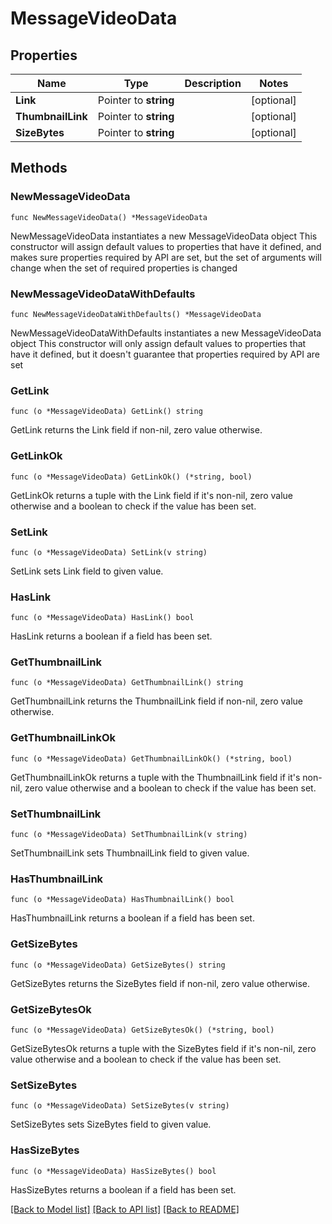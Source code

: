 # MessageVideoData

## Properties

Name | Type | Description | Notes
------------ | ------------- | ------------- | -------------
**Link** | Pointer to **string** |  | [optional] 
**ThumbnailLink** | Pointer to **string** |  | [optional] 
**SizeBytes** | Pointer to **string** |  | [optional] 

## Methods

### NewMessageVideoData

`func NewMessageVideoData() *MessageVideoData`

NewMessageVideoData instantiates a new MessageVideoData object
This constructor will assign default values to properties that have it defined,
and makes sure properties required by API are set, but the set of arguments
will change when the set of required properties is changed

### NewMessageVideoDataWithDefaults

`func NewMessageVideoDataWithDefaults() *MessageVideoData`

NewMessageVideoDataWithDefaults instantiates a new MessageVideoData object
This constructor will only assign default values to properties that have it defined,
but it doesn't guarantee that properties required by API are set

### GetLink

`func (o *MessageVideoData) GetLink() string`

GetLink returns the Link field if non-nil, zero value otherwise.

### GetLinkOk

`func (o *MessageVideoData) GetLinkOk() (*string, bool)`

GetLinkOk returns a tuple with the Link field if it's non-nil, zero value otherwise
and a boolean to check if the value has been set.

### SetLink

`func (o *MessageVideoData) SetLink(v string)`

SetLink sets Link field to given value.

### HasLink

`func (o *MessageVideoData) HasLink() bool`

HasLink returns a boolean if a field has been set.

### GetThumbnailLink

`func (o *MessageVideoData) GetThumbnailLink() string`

GetThumbnailLink returns the ThumbnailLink field if non-nil, zero value otherwise.

### GetThumbnailLinkOk

`func (o *MessageVideoData) GetThumbnailLinkOk() (*string, bool)`

GetThumbnailLinkOk returns a tuple with the ThumbnailLink field if it's non-nil, zero value otherwise
and a boolean to check if the value has been set.

### SetThumbnailLink

`func (o *MessageVideoData) SetThumbnailLink(v string)`

SetThumbnailLink sets ThumbnailLink field to given value.

### HasThumbnailLink

`func (o *MessageVideoData) HasThumbnailLink() bool`

HasThumbnailLink returns a boolean if a field has been set.

### GetSizeBytes

`func (o *MessageVideoData) GetSizeBytes() string`

GetSizeBytes returns the SizeBytes field if non-nil, zero value otherwise.

### GetSizeBytesOk

`func (o *MessageVideoData) GetSizeBytesOk() (*string, bool)`

GetSizeBytesOk returns a tuple with the SizeBytes field if it's non-nil, zero value otherwise
and a boolean to check if the value has been set.

### SetSizeBytes

`func (o *MessageVideoData) SetSizeBytes(v string)`

SetSizeBytes sets SizeBytes field to given value.

### HasSizeBytes

`func (o *MessageVideoData) HasSizeBytes() bool`

HasSizeBytes returns a boolean if a field has been set.


[[Back to Model list]](../README.md#documentation-for-models) [[Back to API list]](../README.md#documentation-for-api-endpoints) [[Back to README]](../README.md)


